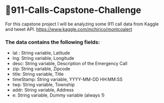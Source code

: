 # 💃911-Calls-Capstone-Challenge
For this capstone project I will be analyzing some 911 call data from Kaggle and tweet API.
https://www.kaggle.com/mchirico/montcoalert

### The data contains the following fields:
* lat : String variable, Latitude
* lng: String variable, Longitude
* desc: String variable, Description of the Emergency Call
* zip: String variable, Zipcode
* title: String variable, Title
* timeStamp: String variable, YYYY-MM-DD HH:MM:SS
* twp: String variable, Township
* addr: String variable, Address
* e: String variable, Dummy variable (always 1)
